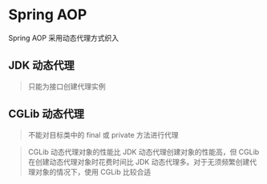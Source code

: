 # Spring AOP

Spring AOP 采用动态代理方式织入

## JDK 动态代理

> 只能为接口创建代理实例

## CGLib 动态代理

> 不能对目标类中的 final 或 private 方法进行代理

> CGLib 动态代理对象的性能比 JDK 动态代理创建对象的性能高，但 CGLib 在创建动态代理对象时花费时间比 JDK 动态代理多。对于无须频繁创建代理对象的情况下，使用 CGLib 比较合适